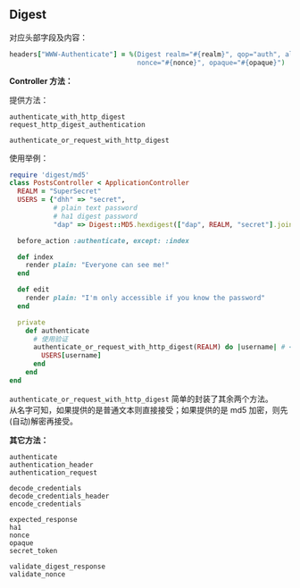 ## Digest

对应头部字段及内容：

```ruby
headers["WWW-Authenticate"] = %(Digest realm="#{realm}", qop="auth", algorithm=MD5,
                                nonce="#{nonce}", opaque="#{opaque}")
```

**Controller 方法：**

提供方法：

```
authenticate_with_http_digest
request_http_digest_authentication

authenticate_or_request_with_http_digest
```

使用举例：

```ruby
require 'digest/md5'
class PostsController < ApplicationController
  REALM = "SuperSecret"
  USERS = {"dhh" => "secret",
           # plain text password
           # ha1 digest password
           "dap" => Digest::MD5.hexdigest(["dap", REALM, "secret"].join(":"))}

  before_action :authenticate, except: :index

  def index
    render plain: "Everyone can see me!"
  end

  def edit
    render plain: "I'm only accessible if you know the password"
  end

  private
    def authenticate
      # 使用验证
      authenticate_or_request_with_http_digest(REALM) do |username| # <- 这里
        USERS[username]
      end
    end
end
```

`authenticate_or_request_with_http_digest` 简单的封装了其余两个方法。  
从名字可知，如果提供的是普通文本则直接接受；如果提供的是 md5 加密，则先(自动)解密再接受。

**其它方法：**

```
authenticate
authentication_header
authentication_request

decode_credentials
decode_credentials_header
encode_credentials

expected_response
ha1
nonce
opaque
secret_token

validate_digest_response
validate_nonce
```
